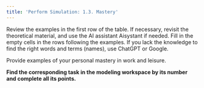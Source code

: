 ```yaml
---
title: 'Perform Simulation: 1.3. Mastery'
---
```


Review the examples in the first row of the table. If necessary, revisit the theoretical material, and use the AI assistant Aisystant if needed. Fill in the empty cells in the rows following the examples. If you lack the knowledge to find the right words and terms (names), use ChatGPT or Google.

Provide examples of your personal mastery in work and leisure.

**Find the corresponding task in the modeling workspace by its number and complete all its points.**